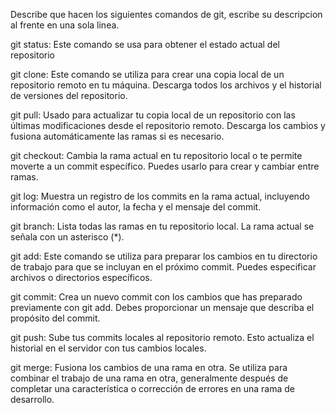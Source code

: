 Describe que hacen los siguientes comandos de git, escribe su descripcion al frente en una sola linea.

git status: Este comando se usa para obtener el estado actual del repositorio

git clone: Este comando se utiliza para crear una copia local de un repositorio remoto en tu máquina. Descarga todos los archivos y el historial de versiones del repositorio.

git pull: Usado para actualizar tu copia local de un repositorio con las últimas modificaciones desde el repositorio remoto. Descarga los cambios y fusiona automáticamente las ramas si es necesario.

git checkout: Cambia la rama actual en tu repositorio local o te permite moverte a un commit específico. Puedes usarlo para crear y cambiar entre ramas.

git log: Muestra un registro de los commits en la rama actual, incluyendo información como el autor, la fecha y el mensaje del commit.

git branch: Lista todas las ramas en tu repositorio local. La rama actual se señala con un asterisco (*).

git add: Este comando se utiliza para preparar los cambios en tu directorio de trabajo para que se incluyan en el próximo commit. Puedes especificar archivos o directorios específicos.

git commit: Crea un nuevo commit con los cambios que has preparado previamente con git add. Debes proporcionar un mensaje que describa el propósito del commit.

git push: Sube tus commits locales al repositorio remoto. Esto actualiza el historial en el servidor con tus cambios locales.

git merge: Fusiona los cambios de una rama en otra. Se utiliza para combinar el trabajo de una rama en otra, generalmente después de completar una característica o corrección de errores en una rama de desarrollo.
